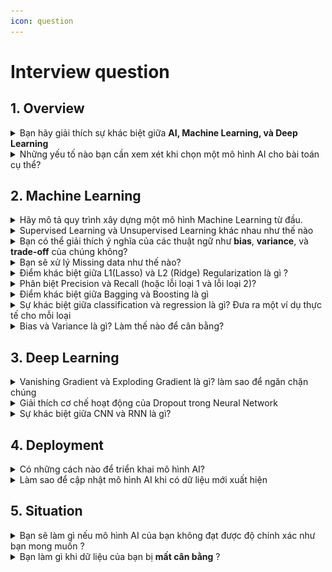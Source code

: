 ```yaml
---
icon: question
---
```


# Interview question

## 1. Overview



<details>

<summary>Bạn hãy giải thích sự khác biệt giữa <strong>AI, Machine Learning, và Deep Learning</strong></summary>

* Ai là trí thông minh được thể hiện bằng máy móc, dùng để mô tả các máy móc có khả năng bắt chước các chức năng của con người&#x20;
* Machine learning là một nhánh của AI, xoay quanh việc nghiên cứu và xây dựng các kĩ thuật cho phép hệ thống "học" tự động từ dữ liệu để giải quyết những vấn đề cụ thể.
* Deep Learning là một nhánh của Machine Learning sử dụng các mạng nơ-ron nhân tạo nhiều tầng để học cách biểu diễn dữ liệu phức tạp.

&#x20;![](<../.gitbook/assets/image (43).png>)<img src="../.gitbook/assets/image (45).png" alt="" data-size="original">



</details>

<details>

<summary>Những yếu tố nào bạn cần xem xét khi chọn một mô hình AI cho bài toán cụ thể?</summary>

* Yêu cầu bài toàn: loại bài toán và mục tiêu đặt ra&#x20;
* Dữ liệu:&#x20;
  * Chất lượng và số lượng dữ liệu lớn phức tạp - DL, nhỏ cần ưu tiên như DT, LR
  * Cấu tạo dữ liệu: Cấu trúc hay phi cấu trúc
  * Tiền xử lý dữ liệu
* Đô phức tạp và khả năng diễn giải của bài toán
* Hiệu năng và tốc độ
* Tài nguyên và kỹ thuật
* Môi trường triển khai
* Yêu cầu đặc thù

</details>

## 2. Machine Learning

<details>

<summary>Hãy mô tả quy trình xây dựng một mô hình Machine Learning từ đầu.</summary>

1. Xác định vấn đề.
2. Thu thập và phân tích dữ liệu.
3. Tiền xử lý và chia tập dữ liệu.
4. Lựa chọn và huấn luyện mô hình.
5. Đánh giá và tối ưu hóa mô hình.
6. Triển khai và bảo trì.

</details>

<details>

<summary>Supervised Learning và Unsupervised Learning khác nhau như thế nào</summary>

Supervised Learning sử dụng sử dữ liệu có gán nhãn để huấn luyện còn Unsupervised Learning thì không

ví dụ:

* Supervised Learning:&#x20;
  * Phân loại spam email
  * Phân loại ảnh các loại động vật
* Unsupervied Learning:
  * Phân nhóm người dùng dựa trên hành vi mua sắm
  * Recomanender system

</details>

<details>

<summary>Bạn có thể giải thích ý nghĩa của các thuật ngữ như <strong>bias</strong>, <strong>variance</strong>, và <strong>trade-off</strong> của chúng không?</summary>

* **Bias**: Đo lường sự sai lệch của mô hình so với thực tế. Bias cao dẫn đến underfitting.
* **Variance**: Đo lường độ nhạy cảm của mô hình với dữ liệu huấn luyện. Variance cao dẫn đến overfitting.
* **Bias-Variance Trade-off**: Quá trình tìm mức cân bằng giữa bias và variance để đạt hiệu suất tối ưu.

![](../.gitbook/assets/ML--Bias-Vs-Variance.png)

</details>

<details>

<summary>Bạn sẽ xử lý Missing data như thế nào?</summary>

* Xác định vị trí , số lượng (%)
* Phân tích&#x20;
* Xử lý:
  * Loại bỏ (nếu <5%)
  * Thay thế :
    * Điền giá trị mean, median, mode
    * Giá trị lân cận trước hoặc sau
    * Giá trị dự đoán
    * Giá trị theo nhóm

</details>

<details>

<summary>Điểm khác biệt giữa L1(Lasso) và L2 (Ridge) Regularization là gì ?</summary>

Cả **L1** và **L2 regularization** đều là kỹ thuật được sử dụng để tránh **overfitting** trong các mô hình Machine Learning, đặc biệt là hồi quy.

* **L1 (Lasso)**: Loại bỏ đặc trưng không quan trọng, phù hợp với dữ liệu thưa thớt.\
  $$Loss= MSE + \lambda \displaystyle{\sum_{i=1}^n|w_i|}$$
* **L2 (Ridge)**: Giảm overfitting và giữ lại tất cả đặc trưng.\
  $$Loss= MSE + \lambda \displaystyle{\sum_{i=1}^n w_i^2}$$

</details>

<details>

<summary>Phân biệt Precision và Recall (hoặc lỗi loại 1 và lỗi loại 2)?</summary>



</details>

<details>

<summary>Điểm khác biệt giữa Bagging và Boosting là gì</summary>



</details>

<details>

<summary>Sự khác biệt giữa classification và regression là gì? Đưa ra một ví dụ thực tế cho mỗi loại</summary>



</details>

<details>

<summary>Bias và Variance là gì? Làm thế nào để cân bằng?</summary>



</details>



## 3. Deep Learning

<details>

<summary>Vanishing Gradient và Exploding Gradient là gì? làm sao để ngăn chặn chúng</summary>



</details>

<details>

<summary>Giải thích cơ chế hoạt động của Dropout trong Neural Network</summary>



</details>

<details>

<summary>Sự khác biệt giữa CNN và RNN là gì?</summary>



</details>



## 4. Deployment

<details>

<summary>Có những cách nào để triển khai mô hình AI?</summary>



</details>

<details>

<summary>Làm sao để cập nhật mô hình AI khi có dữ liệu mới xuất hiện</summary>



</details>



## 5. Situation

<details>

<summary>Bạn sẽ làm gì nếu mô hình AI của bạn không đạt được độ chính xác như bạn mong muốn ?</summary>



</details>

<details>

<summary>Bạn làm gì khi dữ liệu của bạn bị <strong>mất cân bằng</strong> ?</summary>



</details>

